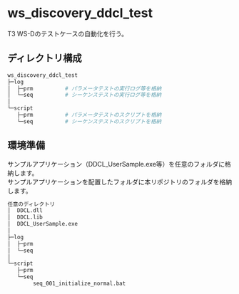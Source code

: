 # ws_discovery_ddcl_test
T3 WS-Dのテストケースの自動化を行う。

## ディレクトリ構成
```bash
ws_discovery_ddcl_test
├─log
│  ├─prm          # パラメータテストの実行ログ等を格納
│  └─seq          # シーケンステストの実行ログ等を格納
│
└─script
   ├─prm          # パラメータテストのスクリプトを格納
   └─seq          # シーケンステストのスクリプトを格納
```

## 環境準備
サンプルアプリケーション（DDCL_UserSample.exe等）を任意のフォルダに格納します。  
サンプルアプリケーションを配置したフォルダに本リポジトリのフォルダを格納します。

```bash
任意のディレクトリ
│  DDCL.dll
│  DDCL.lib
│  DDCL_UserSample.exe
│
├─log
│  ├─prm
│  └─seq
│
└─script
   ├─prm
   └─seq
        seq_001_initialize_normal.bat
```

